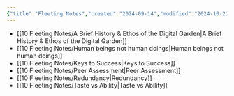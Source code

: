 ```yaml
---
{"title":"Fleeting Notes","created":"2024-09-14","modified":"2024-10-21","dg-publish":true,"dg-permalink":"fleeting-notes","dg-hide-backlinks":true,"permalink":"/fleeting-notes/","dgPassFrontmatter":true,"updated":"2024-10-21"}
---
```





- [[10 Fleeting Notes/A Brief History & Ethos of the Digital Garden\|A Brief History & Ethos of the Digital Garden]]
- [[10 Fleeting Notes/Human beings not human doings\|Human beings not human doings]]
- [[10 Fleeting Notes/Keys to Success\|Keys to Success]]
- [[10 Fleeting Notes/Peer Assessment\|Peer Assessment]]
- [[10 Fleeting Notes/Redundancy\|Redundancy]]
- [[10 Fleeting Notes/Taste vs Ability\|Taste vs Ability]]


